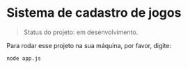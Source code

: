 <h1>Sistema de cadastro de jogos</h1>

> Status do projeto: em desenvolvimento.

Para rodar esse projeto na sua máquina, por favor, digite:

```
node app.js
```
